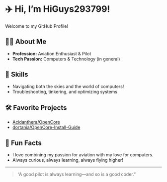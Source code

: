 # ✈️ Hi, I’m HiGuys293799!

Welcome to my GitHub Profile!

## 👨‍✈️ About Me
- **Profession:** Aviation Enthusiast & Pilot  
- **Tech Passion:** Computers & Technology (in general)

## 🚀 Skills
- Navigating both the skies and the world of computers!
- Troubleshooting, tinkering, and optimizing systems

## 🛠️ Favorite Projects
- [Acidanthera/OpenCore](https://github.com/acidanthera/OpenCorePkg)
- [dortania/OpenCore-Install-Guide](https://github.com/dortania/OpenCore-Install-Guide)

## 🌟 Fun Facts
- I love combining my passion for aviation with my love for computers.
- Always curious, always learning, always flying higher!

---

> “A good pilot is always learning—and so is a good coder.”
